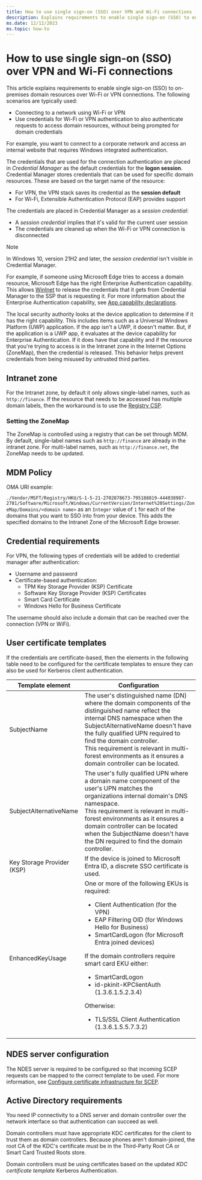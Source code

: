 ```yaml
---
title: How to use single sign-on (SSO) over VPN and Wi-Fi connections
description: Explains requirements to enable single sign-on (SSO) to on-premises domain resources over WiFi or VPN connections.
ms.date: 12/12/2023
ms.topic: how-to
---
```


# How to use single sign-on (SSO) over VPN and Wi-Fi connections

This article explains requirements to enable single sign-on (SSO) to on-premises domain resources over Wi-Fi or VPN connections. The following scenarios are typically used:

- Connecting to a network using Wi-Fi or VPN
- Use credentials for Wi-Fi or VPN authentication to also authenticate requests to access domain resources, without being prompted for domain credentials

For example, you want to connect to a corporate network and access an internal website that requires Windows integrated authentication.

The credentials that are used for the connection authentication are placed in *Credential Manager* as the default credentials for the **logon session**. Credential Manager stores credentials that can be used for specific domain resources. These are based on the target name of the resource:

- For VPN, the VPN stack saves its credential as the **session default**
- For Wi-Fi, Extensible Authentication Protocol (EAP) provides support

The credentials are placed in Credential Manager as a *session credential*:

- A *session credential* implies that it's valid for the current user session
- The credentials are cleaned up when the Wi-Fi or VPN connection is disconnected

> [!NOTE]
> In Windows 10, version 21H2 and later, the *session credential* isn't visible in Credential Manager.

For example, if someone using Microsoft Edge tries to access a domain resource, Microsoft Edge has the right Enterprise Authentication capability. This allows [WinInet](/windows/win32/wininet/wininet-reference) to release the credentials that it gets from Credential Manager to the SSP that is requesting it.
For more information about the Enterprise Authentication capability, see [App capability declarations](/windows/uwp/packaging/app-capability-declarations).

The local security authority looks at the device application to determine if it has the right capability. This includes items such as a Universal Windows Platform (UWP) application.
If the app isn't a UWP, it doesn't matter.
But, if the application is a UWP app, it evaluates at the device capability for Enterprise Authentication.
If it does have that capability and if the resource that you're trying to access is in the Intranet zone in the Internet Options (ZoneMap), then the credential is released.
This behavior helps prevent credentials from being misused by untrusted third parties.

## Intranet zone

For the Intranet zone, by default it only allows single-label names, such as `http://finance`.
If the resource that needs to be accessed has multiple domain labels, then the workaround is to use the [Registry CSP](/windows/client-management/mdm/registry-csp).

### Setting the ZoneMap

The ZoneMap is controlled using a registry that can be set through MDM.
By default, single-label names such as `http://finance` are already in the intranet zone.
For multi-label names, such as `http://finance.net`, the ZoneMap needs to be updated.

## MDM Policy

OMA URI example:

`./Vendor/MSFT/Registry/HKU/S-1-5-21-2702878673-795188819-444038987-2781/Software/Microsoft/Windows/CurrentVersion/Internet%20Settings/ZoneMap/Domains/<domain name>` as an `Integer` value of `1` for each of the domains that you want to SSO into from your device. This adds the specified domains to the Intranet Zone of the Microsoft Edge browser.

## Credential requirements

For VPN, the following types of credentials will be added to credential manager after authentication:

- Username and password
- Certificate-based authentication:
  - TPM Key Storage Provider (KSP) Certificate
  - Software Key Storage Provider (KSP) Certificates
  - Smart Card Certificate
  - Windows Hello for Business Certificate

The username should also include a domain that can be reached over the connection (VPN or WiFi).

## User certificate templates

If the credentials are certificate-based, then the elements in the following table need to be configured for the certificate templates to ensure they can also be used for Kerberos client authentication.

| Template element | Configuration |
|------------------|---------------|
| SubjectName | The user's distinguished name (DN) where the domain components of the distinguished name reflect the internal DNS namespace when the SubjectAlternativeName doesn't have the fully qualified UPN required to find the domain controller. </br>This requirement is relevant in multi-forest environments as it ensures a domain controller can be located. |
| SubjectAlternativeName | The user's fully qualified UPN where a domain name component of the user's UPN matches the organizations internal domain's DNS namespace. </br>This requirement is relevant in multi-forest environments as it ensures a domain controller can be located when the SubjectName doesn't have the DN required to find the domain controller. |
| Key Storage Provider (KSP) | If the device is joined to Microsoft Entra ID, a discrete SSO certificate is used. |
| EnhancedKeyUsage | One or more of the following EKUs is required: </br><ul><li>Client Authentication (for the VPN)</li><li>EAP Filtering OID (for Windows Hello for Business)</li><li>SmartCardLogon (for Microsoft Entra joined devices)</li></ul>If the domain controllers require smart card EKU either:<ul><li>SmartCardLogon</li><li>id-pkinit-KPClientAuth (1.3.6.1.5.2.3.4) </li></ul>Otherwise:</br><ul><li>TLS/SSL Client Authentication (1.3.6.1.5.5.7.3.2)</li></ul> |

## NDES server configuration

The NDES server is required to be configured so that incoming SCEP requests can be mapped to the correct template to be used.
For more information, see [Configure certificate infrastructure for SCEP](/mem/intune/protect/certificates-scep-configure).

## Active Directory requirements

You need IP connectivity to a DNS server and domain controller over the network interface so that authentication can succeed as well.

Domain controllers must have appropriate KDC certificates for the client to trust them as domain controllers. Because phones aren't domain-joined, the root CA of the KDC's certificate must be in the Third-Party Root CA or Smart Card Trusted Roots store.

Domain controllers must be using certificates based on the updated *KDC certificate template* Kerberos Authentication.
